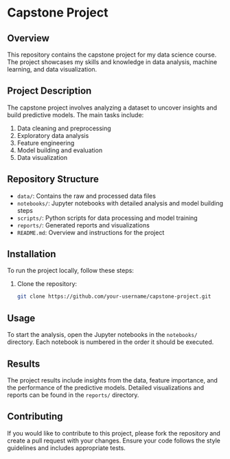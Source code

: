# Capstone Project

## Overview

This repository contains the capstone project for my data science course. The project showcases my skills and knowledge in data analysis, machine learning, and data visualization.

## Project Description

The capstone project involves analyzing a dataset to uncover insights and build predictive models. The main tasks include:

1. Data cleaning and preprocessing
2. Exploratory data analysis
3. Feature engineering
4. Model building and evaluation
5. Data visualization

## Repository Structure

- `data/`: Contains the raw and processed data files
- `notebooks/`: Jupyter notebooks with detailed analysis and model building steps
- `scripts/`: Python scripts for data processing and model training
- `reports/`: Generated reports and visualizations
- `README.md`: Overview and instructions for the project

## Installation

To run the project locally, follow these steps:

1. Clone the repository:
    ```bash
    git clone https://github.com/your-username/capstone-project.git
    ```
## Usage

To start the analysis, open the Jupyter notebooks in the `notebooks/` directory. Each notebook is numbered in the order it should be executed.

## Results

The project results include insights from the data, feature importance, and the performance of the predictive models. Detailed visualizations and reports can be found in the `reports/` directory.

## Contributing

If you would like to contribute to this project, please fork the repository and create a pull request with your changes. Ensure your code follows the style guidelines and includes appropriate tests.



